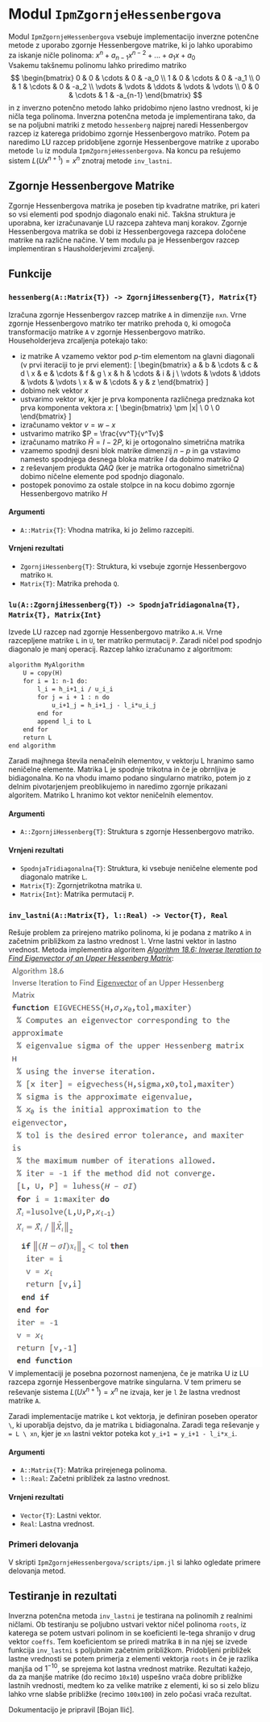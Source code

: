 # Modul `IpmZgornjeHessenbergova`

Modul `IpmZgornjeHessenbergova` vsebuje implementacijo inverzne potenčne metode z uporabo zgornje Hessenbergove matrike, ki jo lahko uporabimo za iskanje ničle polinoma:
$x^n + a_{n-1}x^{n-2}+...+a_1x+a_0$  
Vsakemu takšnemu polinomu lahko priredimo matriko
$$
\begin{bmatrix}
0 & 0 & \cdots & 0 & -a_0 \\
1 & 0 & \cdots & 0 & -a_1 \\
0 & 1 & \cdots & 0 & -a_2 \\
\vdots & \vdots & \ddots & \vdots & \vdots \\
0 & 0 & \cdots & 1 & -a_{n-1}
\end{bmatrix}
$$
in z inverzno potenčno metodo lahko pridobimo njeno lastno vrednost, ki je ničla tega polinoma. 
Inverzna potenčna metoda je implementirana tako, da se na poljubni matriki z metodo `hessenberg` najprej naredi Hessenbergov razcep iz katerega pridobimo zgornje Hessenbergovo matriko. Potem pa naredimo LU razcep pridobljene zgornje Hessenbergove matrike z uporabo metode `lu` iz modula `IpmZgornjeHessenbergova`. Na koncu pa rešujemo sistem $L(Ux^{n+1})=x^{n}$ znotraj metode `inv_lastni`.


## Zgornje Hessenbergove Matrike

Zgornje Hessenbergova matrika je poseben tip kvadratne matrike, pri kateri so vsi elementi pod spodnjo diagonalo enaki nič. Takšna struktura je uporabna, ker izračunavanje LU razcepa zahteva manj korakov. 
Zgornje Hessenbergova matrika se dobi iz Hessenbergovega razcepa določene matrike na različne načine. V tem modulu pa je Hessenbergov razcep implementiran s Hausholderjevimi zrcaljenji.

## Funkcije

### `hessenberg(A::Matrix{T}) -> ZgornjiHessenberg{T}, Matrix{T}`

Izračuna zgornje Hessenbergov razcep matrike `A` in dimenzije `nxn`. Vrne zgornje Hessenbergovo matriko ter matriko prehoda `Q`, ki omogoča transformacijo matrike `A` v zgornje Hessenbergovo matriko.
Householderjeva zrcaljenja potekajo tako:
- iz matrike A vzamemo vektor pod $p$-tim elementom na glavni diagonali (v prvi iteraciji to je prvi element): 
\[
\begin{bmatrix}
a & b & \cdots & c & d \\
x & e & \cdots & f & g \\
x & h & \cdots & i & j \\
\vdots & \vdots & \ddots & \vdots & \vdots \\
x & w & \cdots & y & z
\end{bmatrix}
\]
- dobimo nek vektor $x$
- ustvarimo vektor $w$, kjer je prva komponenta različnega predznaka kot prva komponenta vektora $x$:
\[
\begin{bmatrix}
\pm \|x\| \\
0 \\
0
\end{bmatrix}
\]
- izračunamo vektor $v = w - x$
- ustvarimo matriko $P = \frac{vv^T}{v^Tv}$
- izračunamo matriko $\hat{H} = I - 2P$, ki je ortogonalno simetrična matrika
- vzamemo spodnji desni blok matrike dimenzij $n - p$ in ga vstavimo namesto spodnjega desnega bloka matrike $I$ da dobimo matriko $Q$
- z reševanjem produkta $QAQ$ (ker je matrika ortogonalno simetrična) dobimo ničelne elemente pod spodnjo diagonalo.
- postopek ponovimo za ostale stolpce in na kocu dobimo zgornje Hessenbergovo matriko $H$

#### Argumenti

- `A::Matrix{T}`: Vhodna matrika, ki jo želimo razcepiti.

#### Vrnjeni rezultati

- `ZgornjiHessenberg{T}`: Struktura, ki vsebuje zgornje Hessenbergovo matriko `H`.
- `Matrix{T}`: Matrika prehoda `Q`.

### `lu(A::ZgornjiHessenberg{T}) -> SpodnjaTridiagonalna{T}, Matrix{T}, Matrix{Int}`

Izvede LU razcep nad zgornje Hessenbergovo matriko `A.H`. Vrne razcepljene matrike `L` in `U`, ter matriko permutacij `P`. 
Zaradi ničel pod spodnjo diagonalo je manj operacij. Razcep lahko izračunamo z algoritmom:
```
algorithm MyAlgorithm
    U = copy(H)
    for i = 1: n-1 do:
        l_i = h_i+1_i / u_i_i
        for j = i + 1 : n do
            u_i+1_j = h_i+1_j - l_i*u_i_j
        end for
        append l_i to L
    end for
    return L
end algorithm
```
Zaradi majhnega števila nenačelnih elementov, v vektorju L hranimo samo neničelne elemente. Matrika L je spodnje trikotna in če je obrnljiva je bidiagonalna. Ko na vhodu imamo podano singularno matriko, potem jo z delnim pivotarjenjem preoblikujemo in naredimo zgornje prikazani algoritem. Matriko L hranimo kot vektor neničelnih elementov.

#### Argumenti

- `A::ZgornjiHessenberg{T}`: Struktura s zgornje Hessenbergovo matriko.

#### Vrnjeni rezultati

- `SpodnjaTridiagonalna{T}`: Struktura, ki vsebuje neničelne elemente pod diagonalo matrike `L`.
- `Matrix{T}`: Zgornjetrikotna matrika `U`.
- `Matrix{Int}`: Matrika permutacij `P`.

### `inv_lastni(A::Matrix{T}, l::Real) -> Vector{T}, Real`

Rešuje problem za prirejeno matriko polinoma, ki je podana z matriko `A` in začetnim približkom za lastno vrednost `l`. Vrne lastni vektor in lastno vrednost. 
Metoda implementira algoritem [*Algorithm 18.6: Inverse Iteration to Find Eigenvector of an Upper Hessenberg Matrix*](https://www.sciencedirect.com/topics/mathematics/inverse-power-method):
![](./ipm_alg.png)
V implementaciji je posebna pozornost namenjena, če je matrika U iz LU razcepa zgornje Hessenbergove matrike singularna. V tem primeru se reševanje sistema $L(Ux^{n+1})=x^{n}$ ne izvaja, ker je `l` že lastna vrednost matrike `A`.

Zaradi implementacije matrike `L` kot vektorja, je definiran poseben operator `\`, ki uporablja dejstvo, da je matrika `L` bidiagonalna. Zaradi tega reševanje `y = L \ xn`, kjer je `xn` lastni vektor poteka kot `y_i+1 = y_i+1 - l_i*x_i`.

#### Argumenti

- `A::Matrix{T}`: Matrika prirejenega polinoma.
- `l::Real`: Začetni približek za lastno vrednost.

#### Vrnjeni rezultati

- `Vector{T}`: Lastni vektor.
- `Real`: Lastna vrednost.

### Primeri delovanja
V skripti `IpmZgornjeHessenbergova/scripts/ipm.jl` si lahko ogledate primere delovanja metod.

## Testiranje in rezultati

Inverzna potenčna metoda `inv_lastni` je testirana na polinomih z realnimi ničlami. Ob testiranju se poljubno ustvari vektor ničel polinoma `roots`, iz katerega se potem ustvari polinom in se koeficienti le-tega shranijo v drug vektor `coeffs`. Tem koeficientom se priredi matrika `B` in na njej se izvede funkcija `inv_lastni` s poljubnim začetnim približkom. Pridobljeni približek lastne vrednosti se potem primerja z elementi vektorja `roots` in če je razlika manjša od $1^{-10}$, se sprejema kot lastna vrednost matrike.
Rezultati kažejo, da za manjše matrike (do recimo `10x10`) uspešno vrača dobre približke lastnih vrednosti, medtem ko za velike matrike z elementi, ki so si zelo blizu lahko vrne slabše približke (recimo `100x100`) in zelo počasi vrača rezultat.

Dokumentacijo je pripravil [Bojan Ilić].
